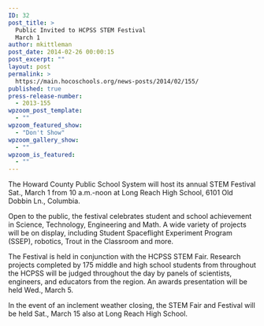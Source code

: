 ```yaml
---
ID: 32
post_title: >
  Public Invited to HCPSS STEM Festival
  March 1
author: mkittleman
post_date: 2014-02-26 00:00:15
post_excerpt: ""
layout: post
permalink: >
  https://main.hocoschools.org/news-posts/2014/02/155/
published: true
press-release-number:
  - 2013-155
wpzoom_post_template:
  - ""
wpzoom_featured_show:
  - "Don't Show"
wpzoom_gallery_show:
  - ""
wpzoom_is_featured:
  - ""
---
```

The Howard County Public School System will host its annual STEM Festival Sat., March 1 from 10 a.m.-noon at Long Reach High School, 6101 Old Dobbin Ln., Columbia.

Open to the public, the festival celebrates student and school achievement in Science, Technology, Engineering and Math. A wide variety of projects will be on display, including Student Spaceflight Experiment Program (SSEP), robotics, Trout in the Classroom and more.

The Festival is held in conjunction with the HCPSS STEM Fair. Research projects completed by 175 middle and high school students from throughout the HCPSS will be judged throughout the day by panels of scientists, engineers, and educators from the region. An awards presentation will be held Wed., March 5.

In the event of an inclement weather closing, the STEM Fair and Festival will be held Sat., March 15 also at Long Reach High School.